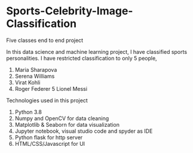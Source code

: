 # Sports-Celebrity-Image-Classification
Five classes end to end project

In this data science and machine learning project, I have classified sports personalities. I have restricted classification to only 5 people,

1.  Maria Sharapova
2.  Serena Williams	
3.  Virat Kohli
4.  Roger Federer
5  Lionel Messi


Technologies used in this project
1. Python 3.8
2. Numpy and OpenCV for data cleaning
3. Matplotlib & Seaborn for data visualization
4. Jupyter notebook, visual studio code and spyder as IDE
5. Python flask for http server
6. HTML/CSS/Javascript for UI
